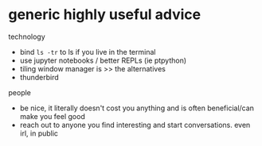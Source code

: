 # generic highly useful advice

technology
- bind `ls -tr` to ls if you live in the terminal
- use jupyter notebooks / better REPLs (ie ptpython)
- tiling window manager is >> the alternatives
- thunderbird

people
- be nice, it literally doesn't cost you anything and is often beneficial/can make you feel good
- reach out to anyone you find interesting and start conversations. even irl, in public
